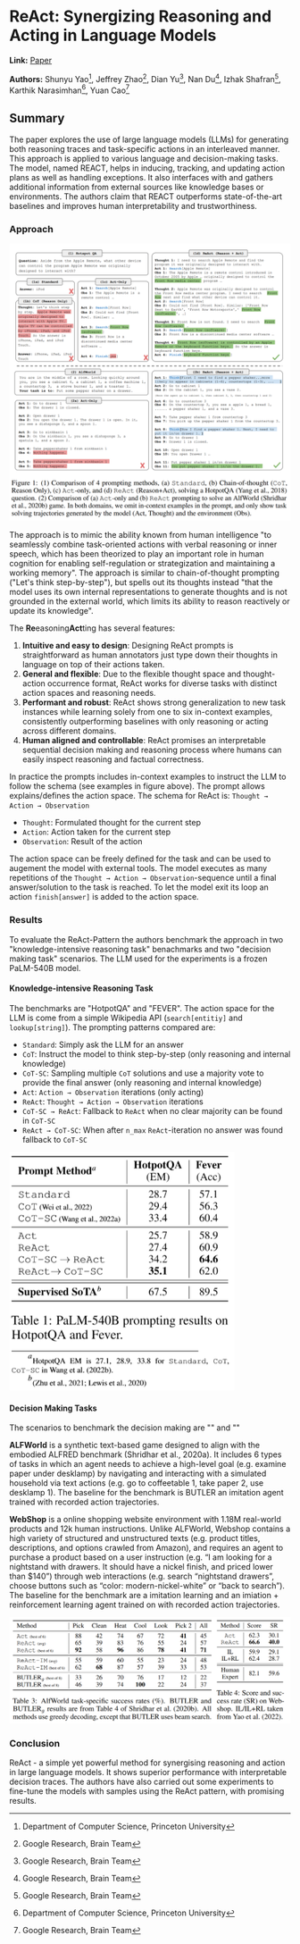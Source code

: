 # ReAct: Synergizing Reasoning and Acting in Language Models 

**Link:** [Paper](https://openreview.net/forum?id=WE_vluYUL-X)

**Authors:** Shunyu Yao[^1], Jeffrey Zhao[^2], Dian Yu[^2], Nan Du[^2], Izhak Shafran[^2], Karthik Narasimhan[^1], Yuan Cao[^2]

[^1]: Department of Computer Science, Princeton University
[^2]: Google Research, Brain Team

## Summary

The paper explores the use of large language models (LLMs) for generating both reasoning traces and task-specific actions in an interleaved manner. This approach is applied to various language and decision-making tasks. The model, named REACT, helps in inducing, tracking, and updating action plans as well as handling exceptions. It also interfaces with and gathers additional information from external sources like knowledge bases or environments. The authors claim that REACT outperforms state-of-the-art baselines and improves human interpretability and trustworthiness.

### Approach

![examples](./images/examples.png)

The approach is to mimic the ability known from human intelligence "to seamlessly combine task-oriented actions with verbal reasoning or inner speech, which has been theorized to play an important role in human cognition for enabling self-regulation or strategization and maintaining a working memory". The approach is similar to chain-of-thought prompting ("Let's think step-by-step"), but spells out its thoughts instead "that the model uses its own internal representations to generate thoughts and is not grounded in the external world, which limits its ability to reason reactively or update its knowledge".

The **Re**easoning**Act**ting has several features:

1. **Intuitive and easy to design**: Designing ReAct prompts is straightforward as human annotators just type down their thoughts in language on top of their actions taken.
2. **General and flexible**: Due to the flexible thought space and thought-action occurrence format, ReAct works for diverse tasks with distinct action spaces and reasoning needs.
3. **Performant and robust**: ReAct shows strong generalization to new task instances while learning solely from one to six in-context examples, consistently outperforming baselines with only reasoning or acting across different domains.
4. **Human aligned and controllable**: ReAct promises an interpretable sequential decision making and reasoning process where humans can easily inspect reasoning and factual correctness.

In practice the prompts includes in-context examples to instruct the LLM to follow the schema (see examples in figure above). The prompt allows explains/defines the action space. The schema for ReAct is: `Thought → Action → Observation`
- `Thought`: Formulated thought for the current step
- `Action`: Action taken for the current step
- `Observation`: Result of the action

The action space can be freely defined for the task and can be used to augement the model with external tools. The model executes as many repetitions of the `Thought → Action → Observation`-sequence until a final answer/solution to the task is reached. To let the model exit its loop an action `finish[answer]` is added to the action space.

### Results

To evaluate the ReAct-Pattern the authors benchmark the approach in two "knowledge-intensive reasoning task" benachmarks and two "decision making task" scenarios. The LLM used for the experiments is a frozen PaLM-540B model.

#### Knowledge-intensive Reasoning Task

The benchmarks are "HotpotQA" and "FEVER". The action space for the LLM is come from a simple Wikipedia API (`search[entitiy]` and `lookup[string]`). The prompting patterns compared are:

- `Standard`: Simply ask the LLM for an answer
- `CoT`: Instruct the model to think step-by-step (only reasoning and internal knowledge)
- `CoT-SC`: Sampling multiple `CoT` solutions and use a majority vote to provide the final answer (only reasoning and internal knowledge)
- `Act`: `Action → Observation` iterations (only acting)
- `ReAct`: `Thought → Action → Observation` iterations
- `CoT-SC → ReAct`: Fallback to `ReAct` when no clear majority can be found in `CoT-SC`
- `ReAct → CoT-SC`: When after `n_max` `ReAct`-iteration no answer was found fallback to `CoT-SC`

![Results Knowledge](./images/results_knowledge.png)

#### Decision Making Tasks

The scenarios to benchmark the decision making are "" and ""

**ALFWorld** is a synthetic text-based game designed to align with the embodied ALFRED benchmark (Shridhar et al., 2020a). It includes 6 types of tasks in which an agent needs to achieve a high-level goal (e.g. examine paper under desklamp) by navigating and interacting with a simulated household via text actions (e.g. go to coffeetable 1, take paper 2, use desklamp 1). The baseline for the benchmark is BUTLER an imitation agent trained with recorded action trajectories.

**WebShop** is a online shopping website environment with 1.18M real-world products and 12k human instructions. Unlike ALFWorld, Webshop contains a high variety of structured and unstructured texts (e.g. product titles, descriptions, and options crawled from Amazon), and requires an agent to purchase a product based on a user instruction (e.g. “I am looking for a nightstand with drawers. It should have a nickel finish, and priced lower than $140”) through web interactions (e.g. search “nightstand drawers”, choose buttons such as “color: modern-nickel-white” or “back to search”). The baseline for the benchmark are a imitation learning and an imiation + reinforcement learning agent trained on with recorded action trajectories.

![Results Decision Making](./images/results_decisions.png)


### Conclusion

ReAct - a simple yet powerful method for synergising reasoning and action in large language models. It shows superior performance with interpretable decision traces. The authors have also carried out some experiments to fine-tune the models with samples using the ReAct pattern, with promising results.